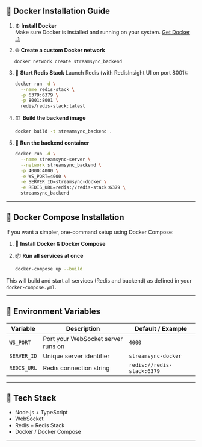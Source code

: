 ## 🐳 Docker Installation Guide

1. ⚙️ **Install Docker**  
   Make sure Docker is installed and running on your system. [Get Docker →](https://docs.docker.com/engine/install/)

2. 🌐 **Create a custom Docker network**
````
   docker network create streamsync_backend
````

3. 🔌 **Start Redis Stack**
   Launch Redis (with RedisInsight UI on port 8001):

   ```bash
   docker run -d \
     --name redis-stack \
     -p 6379:6379 \
     -p 8001:8001 \
     redis/redis-stack:latest
   ```

4. 🏗 **Build the backend image**

   ```bash
   docker build -t streamsync_backend .
   ```

5. 🚀 **Run the backend container**

   ```bash
   docker run -d \
     --name streamsync-server \
     --network streamsync_backend \
     -p 4000:4000 \
     -e WS_PORT=4000 \
     -e SERVER_ID=streamsync-docker \
     -e REDIS_URL=redis://redis-stack:6379 \
     streamsync_backend
   ```

---

## 🐋 Docker Compose Installation

If you want a simpler, one-command setup using Docker Compose:

1. 🧰 **Install Docker & Docker Compose**
2. 📦 **Run all services at once**

   ```bash
   docker-compose up --build
   ```

This will build and start all services (Redis and backend) as defined in your `docker-compose.yml`.

---

## 🧪 Environment Variables

| Variable    | Description                        | Default / Example          |
| ----------- | ---------------------------------- | -------------------------- |
| `WS_PORT`   | Port your WebSocket server runs on | `4000`                     |
| `SERVER_ID` | Unique server identifier           | `streamsync-docker`        |
| `REDIS_URL` | Redis connection string            | `redis://redis-stack:6379` |

---

## 🧩 Tech Stack

* Node.js + TypeScript
* WebSocket
* Redis + Redis Stack
* Docker / Docker Compose

---